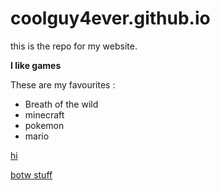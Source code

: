 # coolguy4ever.github.io
this is the repo for my website.

**I like games**

These are my favourites :

- Breath of the wild
- minecraft
- pokemon
- mario

[hi](https://www.swarmee.net/muffins/)

[botw stuff](http://oyster.ignimgs.com/mediawiki/apis.ign.com/the-legend-of-zelda-hd/7/74/Screen_Shot_2017-05-26_at_10.42.42_AM.png)
 
